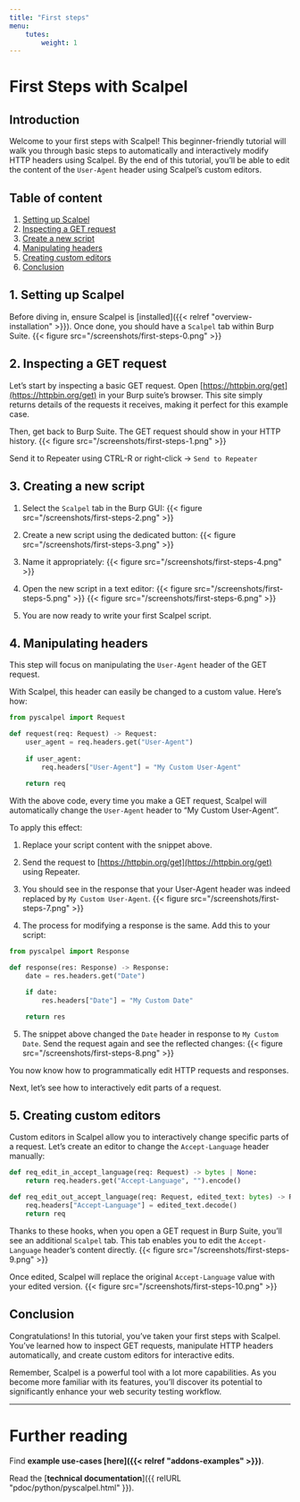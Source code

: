 ```yaml
---
title: "First steps"
menu:
    tutes:
        weight: 1
---
```



<!-- {{< figure src="/screenshots/traversal.png" >}} -->

# First Steps with Scalpel

## Introduction

Welcome to your first steps with Scalpel! This beginner-friendly tutorial will walk you through basic steps to automatically and interactively modify HTTP headers using Scalpel. By the end of this tutorial, you’ll be able to edit the content of the `User-Agent` header using Scalpel’s custom editors.

## Table of content

1. [Setting up Scalpel](#1-setting-up-scalpel)
2. [Inspecting a GET request](#2-inspecting-a-get-request)
3. [Create a new script](#3-creating-a-new-script)
4. [Manipulating headers](#4-manipulating-headers)
5. [Creating custom editors](#5-creating-custom-editors)
5. [Conclusion](#conclusion)

## 1. Setting up Scalpel

Before diving in, ensure Scalpel is [installed]({{< relref "overview-installation" >}}). Once done, you should have a `Scalpel` tab within Burp Suite.
{{< figure src="/screenshots/first-steps-0.png" >}}

## 2. Inspecting a GET request

Let’s start by inspecting a basic GET request. Open [https://httpbin.org/get](https://httpbin.org/get) in your Burp suite’s browser. This site simply returns details of the requests it receives, making it perfect for this example case.

Then, get back to Burp Suite. The GET request should show in your HTTP history. 
{{< figure src="/screenshots/first-steps-1.png" >}}

Send it to Repeater using CTRL-R or right-click → `Send to Repeater`

## 3. Creating a new script

1. Select the `Scalpel` tab in the Burp GUI:
{{< figure src="/screenshots/first-steps-2.png" >}}

1. Create a new script using the dedicated button:
{{< figure src="/screenshots/first-steps-3.png" >}}

1. Name it appropriately:
{{< figure src="/screenshots/first-steps-4.png" >}}

1. Open the new script in a text editor:
{{< figure src="/screenshots/first-steps-5.png" >}}
{{< figure src="/screenshots/first-steps-6.png" >}}

1. You are now ready to write your first Scalpel script.

## 4. Manipulating headers

This step will focus on manipulating the `User-Agent` header of the GET request.

With Scalpel, this header can easily be changed to a custom value. Here’s how:

```python
from pyscalpel import Request

def request(req: Request) -> Request:
	user_agent = req.headers.get("User-Agent")
	
	if user_agent:
	    req.headers["User-Agent"] = "My Custom User-Agent"
	
	return req
```

With the above code, every time you make a GET request, Scalpel will automatically change the `User-Agent` header to “My Custom User-Agent”.

To apply this effect:

1. Replace your script content with the snippet above.
2. Send the request to [https://httpbin.org/get](https://httpbin.org/get) using Repeater.
3. You should see in the response that your User-Agent header was indeed replaced by `My Custom User-Agent`.
	{{< figure src="/screenshots/first-steps-7.png" >}}

4. The process for modifying a response is the same. Add this to your script:

```python
from pyscalpel import Response

def response(res: Response) -> Response:
	date = res.headers.get("Date")

	if date:
		res.headers["Date"] = "My Custom Date"

	return res
```

5. The snippet above changed the `Date` header in response to `My Custom Date`. Send the request again and see the reflected changes:
{{< figure src="/screenshots/first-steps-8.png" >}}

You now know how to programmatically edit HTTP requests and responses.

Next, let’s see how to interactively edit parts of a request.

## 5. Creating custom editors

Custom editors in Scalpel allow you to interactively change specific parts of a request. Let’s create an editor to change the `Accept-Language` header manually:

```python
def req_edit_in_accept_language(req: Request) -> bytes | None:
	return req.headers.get("Accept-Language", "").encode()

def req_edit_out_accept_language(req: Request, edited_text: bytes) -> Request:
	req.headers["Accept-Language"] = edited_text.decode()
	return req
```

Thanks to these hooks, when you open a GET request in Burp Suite, you’ll see an additional `Scalpel` tab. This tab enables you to edit the `Accept-Language` header’s content directly.
{{< figure src="/screenshots/first-steps-9.png" >}}

Once edited, Scalpel will replace the original `Accept-Language` value with your edited version.
{{< figure src="/screenshots/first-steps-10.png" >}}

## Conclusion

Congratulations! In this tutorial, you’ve taken your first steps with Scalpel. You’ve learned how to inspect GET requests, manipulate HTTP headers automatically, and create custom editors for interactive edits.

Remember, Scalpel is a powerful tool with a lot more capabilities. As you become more familiar with its features, you’ll discover its potential to significantly enhance your web security testing workflow.

---
# Further reading

Find **example use-cases [here]({{< relref "addons-examples" >}})**.

Read the [**technical documentation**]({{ relURL "pdoc/python/pyscalpel.html" }}).